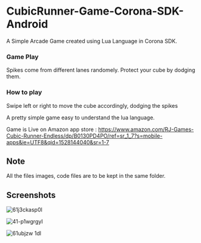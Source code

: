 # CubicRunner-Game-Corona-SDK-Android

A Simple Arcade Game created using Lua Language in Corona SDK.

### Game Play
Spikes come from different lanes randomely. Protect your cube by dodging them.

### How to play
Swipe left or right to move the cube accordingly, dodging the spikes

A pretty simple game easy to understand the lua language.

Game is Live on Amazon app store : https://www.amazon.com/RJ-Games-Cubic-Runner-Endless/dp/B0130PD4PO/ref=sr_1_7?s=mobile-apps&ie=UTF8&qid=1528144040&sr=1-7

## Note 
All the files images, code files are to be kept in the same folder.

## Screenshots
![61j3ckasp0l](https://user-images.githubusercontent.com/15246084/40940457-7975bbac-6865-11e8-9d26-83932274aaa4.png)

![41-p1wgrgyl](https://user-images.githubusercontent.com/15246084/40940463-8194dab6-6865-11e8-9d37-c627fb85f648.png)

![61ubjzw 1dl](https://user-images.githubusercontent.com/15246084/40940466-8501dbc2-6865-11e8-9a6e-7f52c3a57f89.png)
